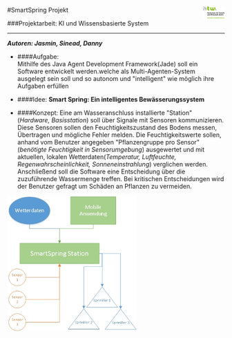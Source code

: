 #SmartSpring Projekt <img src="HTWLogo.jpg" alt="HTW-Berlin" align="right" style="width: 50px;"/>

###Projektarbeit: KI und Wissensbasierte System

____________________________________________________
___Autoren: Jasmin, Sinead, Danny___



+ ####Aufgabe:  
Mithilfe des Java Agent Development Framework(Jade) soll ein Software entwickelt werden.welche als Multi-Agenten-System ausgelegt sein soll und so autonom und "intelligent" wie möglich ihre Aufgaben erfüllen 

+ ####Idee: 
__Smart Spring: Ein intelligentes Bewässerungssystem__ 

+ ####Konzept:
Eine am Wasseranschluss installierte "Station" (*Hardware, Basisstation*) soll über Signale mit Sensoren kommunizieren. Diese Sensoren sollen den Feuchtigkeitszustand des Bodens messen, Übertragen und mögliche Fehler melden.
Die Feuchtigkeitswerte sollen, anhand vom Benutzer angegeben "Pflanzengruppe pro Sensor" (*benötigte Feuchtigkeit in Sensorumgebung*) ausgewertet und mit aktuellen, lokalen Wetterdaten(*Temperatur, Luftfeuchte, Regenwahrscheinlichkeit, Sonneneinstrahlung*) verglichen werden. Anschließend soll die Software eine Entscheidung über die zuzuführende Wassermenge  treffen. Bei kritischen Entscheidungen wird der Benutzer gefragt um Schäden an Pflanzen zu vermeiden.

<img src="Konzept1.jpg" alt="Konzept1" align="middle" style="width: 300px;"/>
